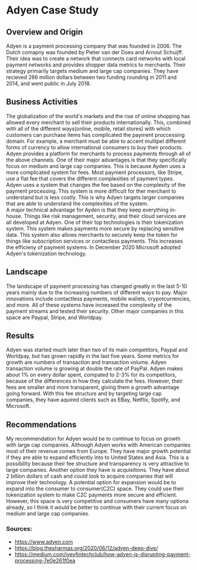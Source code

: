 # **Adyen Case Study**

## **Overview and Origin**
Adyen is a payment processing company that was founded in 2006. The Dutch comapny was founded by Pieter van der Does and Arnout Schuijff.  Their idea was to create a network that connects card networks with local payment networks and provides shopper data metrics to merchants.  Their strategy primarily targets medium and large cap companies.  They have recieved 266 million dollars between two funding rounding in 2011 and 2014, and went public in July 2018. 

## **Business Activities**
The globalization of the world's markets and the rise of online shopping has allowed every merchant to sell their products internationally.  This, combined with all of the different ways(online, mobile, retail stores) with which customers can purchase items has complicated the payment proccessing domain.  For example, a merchant must be able to accent mulitpel different forms of currency to allow international consumers to buy their products.  Adyen provides a platform for merchants to process payments through all of the above channels.  One of their major advantages is that they specifically focus on medium and large cap companies.  This is because Ayden uses a more complicated system for fees.  Most payment processors, like Stripe, use a flat fee that covers the different complexities of payment types.  Adyen uses a system that changes the fee based on the complexity of the payment processing. This system is more difficult for ther merchant to understand but is less costly.  This is why Adyen targets larger companies that are able to understand the complexities of the system.  
A major technical advantage for Ayden is that they keep everything in-house.  Things like risk management, security, and their cloud services are all developed at Adyen.  One of their top technologies is their tokenization system.  This system makes payments more secure by replacing sensitive data. This system also allows merchants to securely keep the token for things like subscription services or contactless payments.  This increases the efficieny of payment systems. In December 2020 Microsoft adopted Adyen's tokenization technology. 

## **Landscape**
The landscape of payment processing has changed greatly in the last 5-10 years mainly due to the increasing numbers of different ways to pay.  Major innovations include contactless payments, mobile wallets, crypotcurrencies, and more.  All of these systems have increased the complexity of the payment streams and tested their security.  Other major companies in this space are Paypal, Stripe, and Worldpay. 

## **Results**
Adyen was started much later than two of its main competitors, Paypal and Worldpay, but has grown rapidly in the last five years. Some metrics for growth are numbers of transaction and transaction volume.  Adyen transaction volume is growing at  double the rate of PayPal. Adyen makes about 1% on every dollar spent, compated to 2-3% for its competitors, because of the differences in how they calculate the fees.  However, their fees are smaller and more transparent, giving them a growth advantage going forward.  With this fee structure and by targeting large cap companies, they have aquired clients such as EBay, Netflix, Spotify, and Microsoft.  

## **Recommendations**
My recommendation for Adyen would be to continue to focus on growth with large cap companies.  Although Adyen works with American companies most of their revenue comes from Europe.  They have major growth potential if they are able to expand efficiently into to United States and Asia.  This is a possibility because their fee structure and transparency is very attractive to large companies.  Another option they have is acquisitions.  They have about 2 billion dollars of cash and could look to acquire companies that will improve their technology.  A potential option for expansion would be to expand into the consumer to consumer(C2C) space.  They could use their tokenization system to make C2C payments more secure and efficient.  However, this space is very competitive and consumers have many optiona already, so I think it would be better to continue with their current focus on medium and large cap companies. 

### **Sources:**
* https://www.adyen.com
* https://blog.thesharmas.org/2020/06/12/adyen-deep-dive/
* https://medium.com/iveyfintechclub/how-adyen-is-disrupting-payment-processing-7e0e261f0ea


